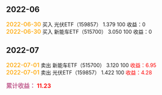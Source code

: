 ## 2022-06
<font style="color:orange;font-size:16px;font-weight:500">2022-06-30</font>
买入 光伏ETF（159857） 1.379 100 收益：0<br>
<font style="color:orange;font-size:16px;font-weight:500">2022-06-30</font>
买入 新能车ETF（515700） 3.050 100 收益：0<br>

## 2022-07
<font style="color:orange;font-size:16px;font-weight:500">2022-07-01</font>
卖出 新能车ETF（515700） 3.120 100 <font style='color:red'>收益：6.95</font><br>
<font style="color:orange;font-size:16px;font-weight:500">2022-07-01</font>
卖出 光伏ETF（159857） 1.422 100 <font style='color:red'>收益：4.28</font><br>

<font style="color:#c36292;font-size:16px;font-weight:600">累计收益：</font>
<font style='color:red;font-size:16px;font-weight:600'>11.23</font><br>